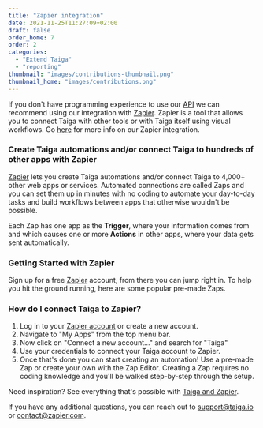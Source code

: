 ```yaml
---
title: "Zapier integration"
date: 2021-11-25T11:27:09+02:00
draft: false
order_home: 7
order: 2
categories:
  - "Extend Taiga"
  - "reporting"
thumbnail: "images/contributions-thumbnail.png"
thumbnail_home: "images/contributions.png"
---
```


If you don't have programming experience to use our [API](https://docs.taiga.io/api.html) we can recommend using our integration with [Zapier](https://zapier.com/apps/taiga/integrations). Zapier is a tool that allows you to connect Taiga with other tools or with Taiga itself using visual workflows. Go [here](https://zapier.com/apps/taiga/integrations) for more info on our Zapier integration.
 
### Create Taiga automations and/or connect Taiga to hundreds of other apps with Zapier

[Zapier](https://zapier.com/apps/taiga/integrations) lets you create Taiga automations and/or connect Taiga to 4,000+ other web apps or services. Automated connections are called Zaps and you can set them up in minutes with no coding to automate your day-to-day tasks and build workflows between apps that otherwise wouldn't be possible.

Each Zap has one app as the **Trigger**, where your information comes from and which causes one or more **Actions** in other apps, where your data gets sent automatically.
 
### Getting Started with Zapier

Sign up for a free [Zapier](https://zapier.com/apps/taiga/integrations) account, from there you can jump right in. To help you hit the ground running, here are some popular pre-made Zaps.
 
<script src="https://zapier.com/zapbook/embed/widget.js?services=taiga&container=true&limit=5,"></script>
 
### How do I connect Taiga to Zapier?
 
1. Log in to your [Zapier account](https://zapier.com/sign-up) or create a new account.
2. Navigate to "My Apps" from the top menu bar.
3. Now click on "Connect a new account..." and search for "Taiga"
4. Use your credentials to connect your Taiga account to Zapier.
5. Once that's done you can start creating an automation! Use a pre-made Zap or create your own with the Zap Editor. Creating a Zap requires no coding knowledge and you'll be walked step-by-step through the setup.

Need inspiration? See everything that's possible with [Taiga and Zapier](https://zapier.com/apps/taiga/integrations).
 
If you have any additional questions, you can reach out to support@taiga.io or contact@zapier.com.


